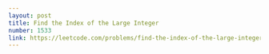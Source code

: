 ```yaml
---
layout: post
title: Find the Index of the Large Integer
number: 1533
link: https://leetcode.com/problems/find-the-index-of-the-large-integer
---
```

